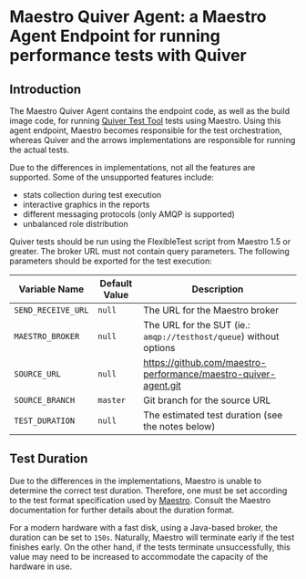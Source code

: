 Maestro Quiver Agent: a Maestro Agent Endpoint for running performance tests with Quiver 
============


Introduction
----

The Maestro Quiver Agent contains the endpoint code, as well as the build image code, for running 
[Quiver Test Tool](https://github.com/ssorj/quiver/) tests using Maestro. Using this agent endpoint, Maestro becomes 
responsible for the test orchestration, whereas Quiver and the arrows implementations are responsible for running the 
actual tests. 

Due to the differences in implementations, not all the features are supported. Some of the unsupported features include:
 
- stats collection during test execution
- interactive graphics in the reports
- different messaging protocols (only AMQP is supported)
- unbalanced role distribution

Quiver tests should be run using the FlexibleTest script from Maestro 1.5 or greater. The broker URL must not contain 
query parameters. The following parameters should be exported for the test execution:

| Variable Name    | Default Value       | Description          |
|-------------------|---------------------|----------------------|
| `SEND_RECEIVE_URL` | `null` | The URL for the Maestro broker |
| `MAESTRO_BROKER` | `null` | The URL for the SUT (ie.: ```amqp://testhost/queue```) without options |
| `SOURCE_URL` | `null` |  https://github.com/maestro-performance/maestro-quiver-agent.git |
| `SOURCE_BRANCH` | `master` |  Git branch for the source URL |
| `TEST_DURATION` | `null` | The estimated test duration (see the notes below) |

Test Duration
----

Due to the differences in the implementations, Maestro is unable to determine the correct test duration. Therefore, one 
must be set according to the test format specification used by 
[Maestro](https://github.com/maestro-performance/maestro-java). Consult the Maestro documentation for further details 
about the duration format. 

For a modern hardware with a fast disk, using a Java-based broker, the duration can be set to `150s`. Naturally, Maestro 
will terminate early if the test finishes early. On the other hand, if the tests terminate unsuccessfully, this value 
may need to be increased to accommodate the capacity of the hardware in use.